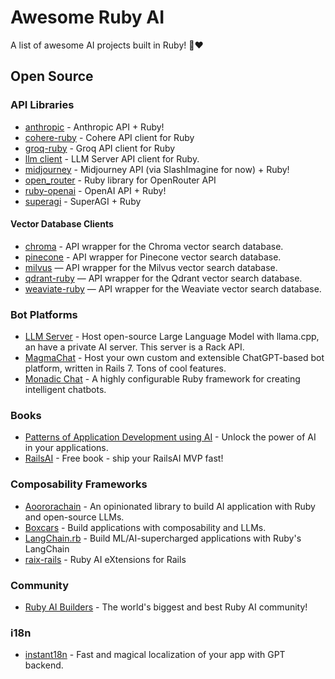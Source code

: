 # Awesome Ruby AI

A list of awesome AI projects built in Ruby! 🤖❤️

## Open Source

### API Libraries

- [anthropic](https://github.com/alexrudall/anthropic) - Anthropic API + Ruby!
- [cohere-ruby](https://github.com/andreibondarev/cohere-ruby) - Cohere API client for Ruby
- [groq-ruby](https://github.com/drnic/groq-ruby) - Groq API client for Ruby
- [llm client](https://github.com/mariochavez/llm_client) - LLM Server API client for Ruby. 
- [midjourney](https://github.com/alexrudall/midjourney) - Midjourney API (via SlashImagine for now) + Ruby!
- [open_router](https://github.com/OlympiaAI/open_router) - Ruby library for OpenRouter API
- [ruby-openai](https://github.com/alexrudall/ruby-openai) - OpenAI API + Ruby!
- [superagi](https://github.com/alexrudall/superagi) - SuperAGI + Ruby

#### Vector Database Clients

- [chroma](https://github.com/mariochavez/chroma) - API wrapper for the Chroma vector search database.
- [pinecone](https://github.com/scotterc/pinecone) - API wrapper for Pinecone vector search database.
- [milvus](https://github.com/andreibondarev/milvus) — API wrapper for the Milvus vector search database.
- [qdrant-ruby](https://github.com/andreibondarev/qdrant-ruby) — API wrapper for the Qdrant vector search database.
- [weaviate-ruby](https://github.com/andreibondarev/weaviate-ruby) — API wrapper for the Weaviate vector search database.

### Bot Platforms

- [LLM Server](https://github.com/mariochavez/llm_server) - Host open-source Large Language Model with llama.cpp, an have a private AI server. This server is a Rack API.
- [MagmaChat](https://github.com/magma-labs/magma-chat) - Host your own custom and extensible ChatGPT-based bot platform, written in Rails 7. Tons of cool features.
- [Monadic Chat](https://github.com/yohasebe/monadic-chat) - A highly configurable Ruby framework for creating intelligent chatbots.

### Books

- [Patterns of Application Development using AI](https://leanpub.com/patterns-of-application-development-using-ai) - Unlock the power of AI in your applications.
- [RailsAI](https://railsai.com) - Free book - ship your RailsAI MVP fast!

### Composability Frameworks

- [Aoororachain](https://github.com/mariochavez/aoororachain) - An opinionated library to build AI application with Ruby and open-source LLMs.
- [Boxcars](https://github.com/BoxcarsAI/boxcars) - Build applications with composability and LLMs.
- [LangChain.rb](https://github.com/andreibondarev/langchainrb) - Build ML/AI-supercharged applications with Ruby's LangChain
- [raix-rails](https://github.com/OlympiaAI/raix-rails) - Ruby AI eXtensions for Rails

### Community

- [Ruby AI Builders](https://discord.gg/ruby-ai-builders-1081742403460923484) - The world's biggest and best Ruby AI community!

### i18n

- [instant18n](https://github.com/obie/instant18n) - Fast and magical localization of your app with GPT backend. 
